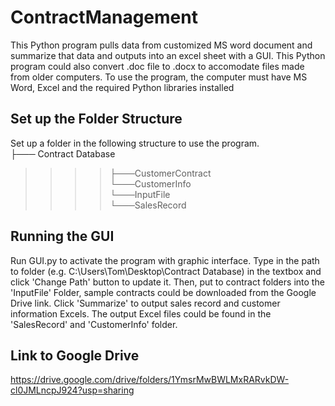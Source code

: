 # ContractManagement
This Python program pulls data from customized MS word document and summarize that data and outputs into an excel sheet with a GUI. This Python program could also convert .doc file to .docx to accomodate files made from older computers. To use the program, the computer must have MS Word, Excel and the required Python libraries installed

## Set up the Folder Structure
Set up a folder in the following structure to use the program.  
├─── Contract Database<br />
>>>>   ├───CustomerContract <br />
       └───CustomerInfo   <br />
       └───InputFile   <br />
      └───SalesRecord   <br />

## Running the GUI 
Run GUI.py to activate the program with graphic interface. Type in the path to folder (e.g. C:\Users\Tom\Desktop\Contract Database) in the textbox and click 'Change Path' button to update it. Then, put to contract folders into the 'InputFile' Folder, sample contracts could be downloaded from the Google Drive link. Click 'Summarize' to output sales record and customer information Excels. The output Excel files could be found in the 'SalesRecord' and 'CustomerInfo' folder. 

## Link to Google Drive 
https://drive.google.com/drive/folders/1YmsrMwBWLMxRARvkDW-cl0JMLncpJ924?usp=sharing
